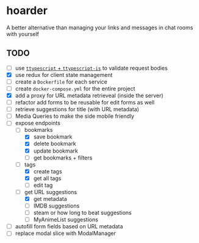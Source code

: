 # hoarder
A better alternative than managing your links and messages in chat rooms with yourself

## TODO

- [ ] use [`ttypescript` + `ttypescript-is`](https://stackoverflow.com/a/60824562) to validate request bodies
- [x] use redux for client state management
- [ ] create a `Dockerfile` for each service
- [ ] create `docker-compose.yml` for the entire project
- [x] add a proxy for URL metadata retrieveal (inside the server)
- [ ] refactor add forms to be reusable for edit forms as well
- [ ] retrieve suggestions for title (with URL metadata)
- [ ] Media Queries to make the side mobile friendly
- [ ] expose endpoints
  - [ ] bookmarks 
    - [x] save bookmark
    - [x] delete bookmark
    - [x] update bookmark
    - [ ] get bookmarks + filters
  - [ ] tags
    - [x] create tags
    - [x] get all tags
    - [ ] edit tag 
  - [ ] get URL suggestions
    - [x] get metadata
    - [ ] IMDB suggestions
    - [ ] steam or how long to beat suggestions
    - [ ] MyAnimeList suggestions
- [ ] autofill form fields based on URL metadata
- [ ] replace modal slice with ModalManager